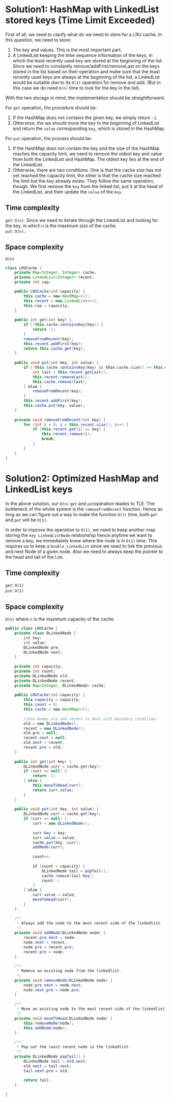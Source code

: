 # Solution1: HashMap with LinkedList stored keys (Time Limit Exceeded)

First of all, we need to clarify what do we need to store for a LRU cache. In this question, we need to store: 
1. The key and values. This is the most important part.  
2. A LinkedList keeping the time sequence information of the keys, in which the least recently used key are stored at the beginning of the list. Since we need to constantly remove/addFirst/removeLast on the keys stored in the list based on their operation and make sure that the least recently used keys are always at the beginning of the list, a LinkedList would be suitable due to its `O(1)` operation for remove and add. (But in this case we do need `O(n)` time to look for the key in the list).  

With the two storage in mind, the implementation should be straightforward.

For `get` operation, the procedure should be:  
1. If the HashMap does not contains the given key, we simply return `-1`.  
2. Otherwise, the we should move the key to the beginning of LinkedList and return the `value` corresponding `key`, which is stored in the HashMap.  

For `put` operation, the process should be:  
1. If the HashMap does not contain the key and the size of the HashMap reaches the capacity limit, we need to remove the oldest key and value from both the LinkedList and HashMap. The oldest key lies at the end of the LinkedList.  
2. Otherwise, there are two conditions. One is that the cache size has not yet reached the capacity limit, the other is that the cache size reached the limit but the key already exists. They follow the same operation, though. We first remove the `key` from the linked list, put it at the head of the LinkedList, and then update the `value` of the `key`.  

## Time complexity  

`get`: `O(n)`. Since we need to iterate through the LinkedList and looking for the key, in which `n` is the maximum size of the cache.  
`put`: `O(n)`.   

## Space complexity  

`O(n)`

```java
class LRUCache {
    private Map<Integer, Integer> cache;
    private LinkedList<Integer> recent;
    private int cap;

    public LRUCache(int capacity) {
        this.cache = new HashMap<>();
        this.recent = new LinkedList<>();
        this.cap = capacity;
    }
    
    public int get(int key) {
        if (!this.cache.containsKey(key)) {
            return -1; 
        }
        removeFromRecent(key);
        this.recent.addFirst(key);
        return this.cache.get(key);
    }
    
    public void put(int key, int value) {
        if (!this.cache.containsKey(key) && this.cache.size() >= this.cap) {
            int last = this.recent.getLast();
            this.recent.removeLast();
            this.cache.remove(last);
        } else {
            removeFromRecent(key);
        }
        this.recent.addFirst(key);
        this.cache.put(key, value);
    }
    
    private void removeFromRecent(int key) {
        for (int i = 0; i < this.recent.size(); i++) {
            if (this.recent.get(i) == key) {
                this.recent.remove(i);
                break;
            }
        }
    }
}
```

# Solution2: Optimized HashMap and LinkedList keys

In the above solution, our `O(n)` `get` and `put`operation leades to TLE. The bottleneck of the whole system is the `removeFromRecent` function. Hence as long as we can figure out a way to make the function `O(1)` time, both `get` and `put` will be `O(1)`.  

In order to improve the operation to `O(1)`, we need to keep another map storing the `key-LinkedListNode` relationship hence anytime we want to remove a key, we immediately know where the node is in `O(1)` time. This requires us to keep a `Double LinkedList` since we need to link the previous and next Node of a given node. Also we need to always keep the pointer to the head and tail of the List.  

## Time complexity

`get`: `O(1)`   
`put`: `O(1)`  

## Space complexity

`O(n)` where `n` is the maximum capacity of the cache.  

```java
public class LRUCache {
    private class DLinkedNode {
        int key;
        int value;
        DLinkedNode pre;
        DLinkedNode next;
    }
    
    private int capacity;
    private int count;
    private DLinkedNode old;
    private DLinkedNode recent;
    private Map<Integer, DLinkedNode> cache;
    
    public LRUCache(int capacity) {
        this.capacity = capacity;
        this.count = 0;
        this.cache = new HashMap<>();
        
        //Use dummy old and recent to deal with boundary condition
        old = new DLinkedNode();
        recent = new DLinkedNode();
        old.pre = null;
        recent.next = null;
        old.next = recent;
        recent.pre = old;
    }
    
    public int get(int key) {
        DLinkedNode curr = cache.get(key);
        if (curr == null) {
            return -1;
        } else {
            this.moveToHead(curr);
            return curr.value;
        }
    }
    
    public void put(int key, int value) {
        DLinkedNode curr = cache.get(key);
        if (curr == null) {
            curr = new DLinkedNode();
            
            curr.key = key;
            curr.value = value;
            cache.put(key, curr);
            addNode(curr);
            
            count++;
            
            if (count > capacity) {
                DLinkedNode tail = popTail();
                cache.remove(tail.key);
                count--;
            }
        } else {
            curr.value = value;
            moveToHead(curr);
        }
    }
    
    /**
     * Always add the node to the most recent side of the linkedlist.
     */
    private void addNode(DLinkedNode node) {
        recent.pre.next = node;
        node.next = recent;
        node.pre = recent.pre;
        recent.pre = node;
    }
    
    /**
     * Remove an existing node from the linkedlist. 
     */
    private void removeNode(DLinkedNode node) {
        node.pre.next = node.next;
        node.next.pre = node.pre;
    }
    
    /**
     * Move an existing node to the most recent side of the linkedlist. 
     */
    private void moveToHead(DLinkedNode node) {
        this.removeNode(node);
        this.addNode(node);
    }
    
    /**
     * Pop out the least recent node in the linkedlist.
     */
    private DLinkedNode popTail() {
        DLinkedNode tail = old.next;
        old.next = tail.next;
        tail.next.pre = old;
        
        return tail;
    }
    
}
```
